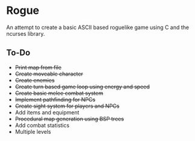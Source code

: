 # Rogue
An attempt to create a basic ASCII based roguelike game using C and the ncurses library.

## To-Do
* ~~Print map from file~~
* ~~Create moveable character~~
* ~~Create enemies~~
* ~~Create turn based game loop using energy and speed~~
* ~~Create basic melee combat system~~
* ~~Implement pathfinding for NPCs~~
* ~~Create sight system for players and NPCs~~
* Add items and equipment
* ~~Procedural map generation using BSP trees~~
* Add combat statistics
* Multiple levels
